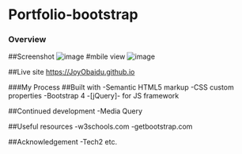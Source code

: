 # Portfolio-bootstrap
### Overview
##Screenshot
![image](https://user-images.githubusercontent.com/106669781/216830902-14ac9981-a060-4a26-9fcf-2ea03d1c9322.png)
#mbile view
![image](https://user-images.githubusercontent.com/106669781/216830943-3a3716d1-afc6-440c-be39-bdb2a0fb2538.png)

##Live site 
https://JoyObaidu.github.io

###My Process
##Built with
-Semantic HTML5 markup
-CSS custom properties
-Bootstrap 4
-[jQuery]- for JS framework

##Continued development
-Media Query

##Useful resources
-w3schools.com
-getbootstrap.com

##Acknowledgement
-Tech2 etc.
